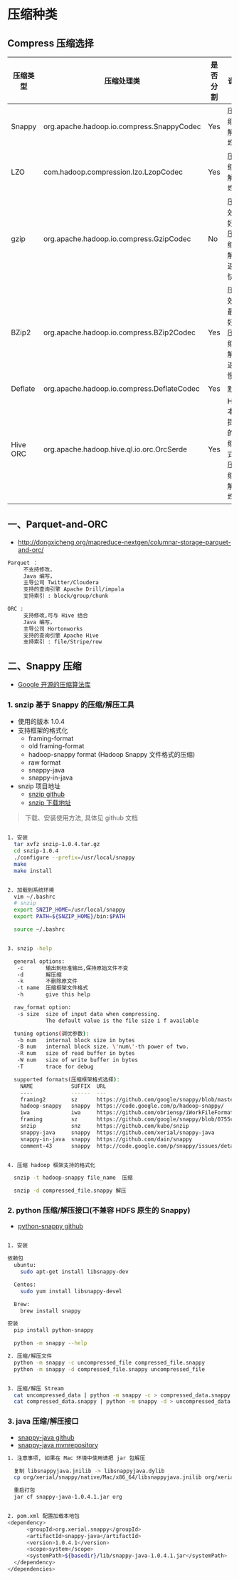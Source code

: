 # 压缩种类

## Compress 压缩选择

| 压缩类型 | 压缩处理类 | 是否分割 | 说明 | 优先级 |
| --- | --- | --- | --- | --- |
| Snappy | org.apache.hadoop.io.compress.SnappyCodec | Yes | 压缩、解压均衡 | 1 |
| LZO | com.hadoop.compression.lzo.LzopCodec | Yes | 压缩、解压均衡 | 2 |
| gzip | org.apache.hadoop.io.compress.GzipCodec | No | 压缩效果好, 压缩、解压速度快 | 3 |
| BZip2 | org.apache.hadoop.io.compress.BZip2Codec | Yes | 压缩效果最好, 压缩、解压速度慢 | 4 |
| Deflate | org.apache.hadoop.io.compress.DeflateCodec | Yes | 默认 | 5 |  
| Hive ORC | org.apache.hadoop.hive.ql.io.orc.OrcSerde | Yes | Hive 本身提供的压缩格式, 压缩、解压均衡 | 1 |


## 一、Parquet-and-ORC

- http://dongxicheng.org/mapreduce-nextgen/columnar-storage-parquet-and-orc/

``` sh
Parquet ：
     不支持修改，
     Java 编写，
     主导公司 Twitter/Cloudera
     支持的查询引擎 Apache Drill/impala
     支持索引 : block/group/chunk

ORC :
     支持修改,可与 Hive 结合
     Java 编写，
     主导公司 Hortonworks
     支持的查询引擎 Apache Hive
     支持索引 : file/Stripe/row

```



## 二、Snappy 压缩

- [Google 开源的压缩算法库](http://google.github.io/snappy/)


### 1. snzip 基于 Snappy 的压缩/解压工具

- 使用的版本 1.0.4
- 支持框架的格式化
  - framing-format
  - old framing-format
  - hadoop-snappy format (Hadoop Snappy 文件格式的压缩)
  - raw format
  - snappy-java
  - snappy-in-java
- snzip 项目地址
  - [snzip github](https://github.com/kubo/snzip)
  - [snzip 下载地址](https://bintray.com/kubo/generic/snzip)


> 下载、安装使用方法, 具体见 github 文档

``` sh

1. 安装
  tar xvfz snzip-1.0.4.tar.gz
  cd snzip-1.0.4
  ./configure --prefix=/usr/local/snappy
  make
  make install


2. 加载到系统环境
  vim ~/.bashrc
  # snzip
  export SNZIP_HOME=/usr/local/snappy
  export PATH=${SNZIP_HOME}/bin:$PATH

  source ~/.bashrc


3. snzip -help

  general options:
   -c       输出到标准输出,保持原始文件不变
   -d       解压缩
   -k       不删除原文件
   -t name  压缩框架文件格式
   -h       give this help

  raw_format option:
   -s size  size of input data when compressing.
            The default value is the file size i f available

  tuning options(调优参数):
   -b num   internal block size in bytes
   -B num   internal block size. \'num\'-th power of two.
   -R num   size of read buffer in bytes
   -W num   size of write buffer in bytes
   -T       trace for debug

  supported formats(压缩框架格式选择):
    NAME            SUFFIX  URL
    ----            ------  ---
    framing2        sz      https://github.com/google/snappy/blob/master/framing_format.txt
    hadoop-snappy   snappy  https://code.google.com/p/hadoop-snappy/
    iwa             iwa     https://github.com/obriensp/iWorkFileFormat/blob/master/Docs/index.md#snappy-compression
    framing         sz      https://github.com/google/snappy/blob/0755c815197dacc77d8971ae917c86d7aa96bf8e/framing_format.txt
    snzip           snz     https://github.com/kubo/snzip
    snappy-java     snappy  https://github.com/xerial/snappy-java
    snappy-in-java  snappy  https://github.com/dain/snappy
    comment-43      snappy  http://code.google.com/p/snappy/issues/detail?id=34#c43


4. 压缩 hadoop 框架支持的格式化

  snzip -t hadoop-snappy file_name  压缩

  snzip -d compressed_file.snappy 解压

```



### 2. python 压缩/解压接口(不兼容 HDFS 原生的 Snappy)

- [python-snappy github](https://github.com/andrix/python-snappy)

``` sh

1. 安装

依赖包
  ubuntu:
    sudo apt-get install libsnappy-dev

  Centos:
    sudo yum install libsnappy-devel

  Brew:
    brew install snappy

安装
  pip install python-snappy

  python -m snappy --help

2. 压缩/解压文件
  python -m snappy -c uncompressed_file compressed_file.snappy
  python -m snappy -d compressed_file.snappy uncompressed_file


3. 压缩/解压 Stream
  cat uncompressed_data | python -m snappy -c > compressed_data.snappy
  cat compressed_data.snappy | python -m snappy -d > uncompressed_data
```


### 3. java 压缩/解压接口

- [snappy-java github](https://github.com/xerial/snappy-java/tree/release/1.0.5)
- [snappy-java mvnrepository](http://mvnrepository.com/artifact/org.xerial.snappy/snappy-java)

``` sh
1. 注意事项, 如果在 Mac 环境中使用请把 jar 包解压

  复制 libsnappyjava.jnilib -> libsnappyjava.dylib
  cp org/xerial/snappy/native/Mac/x86_64/libsnappyjava.jnilib org/xerial/snappy/native/Mac/x86_64/libsnappyjava.dylib

  重启打包
  jar cf snappy-java-1.0.4.1.jar org


2. pom.xml 配置加载本地包
<dependency>
      <groupId>org.xerial.snappy</groupId>
      <artifactId>snappy-java</artifactId>
      <version>1.0.4.1</version>
      <scope>system</scope>
      <systemPath>${basedir}/lib/snappy-java-1.0.4.1.jar</systemPath>
  </dependency>
</dependencies>
```
